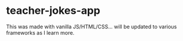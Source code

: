 # teacher-jokes-app
This was made with vanilla JS/HTML/CSS... will be updated to various frameworks as I learn more.
